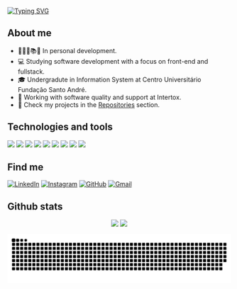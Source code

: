 <!-- <img width=100% src="https://user-images.githubusercontent.com/125428490/230164350-a03900f3-8ac3-4e09-9268-c069ad9b72c5.png"/> -->

[![Typing SVG](https://readme-typing-svg.herokuapp.com/?color=2c2f76&size=35&center=true&vCenter=true&width=1000&lines=Hey...+My+name+is+Gabriel+Bolonhez!;I'm+Brazilian;Be+Welcome!+:%29)](https://git.io/typing-svg)

## About me
- 🧑‍💻💪📚🧠 In personal development.
- 💻 Studying software development with a focus on front-end and fullstack.
- 🎓 Undergradute in Information System at Centro Universitário Fundação Santo André. 
- 💼 Working with software quality and support at Intertox.
- 🚀 Check my projects in the <a href="https://github.com/Gabolonhez?tab=repositories">Repositories</a> section.
  
  
## Technologies and tools

<div align="left">

<img src= "https://img.shields.io/badge/HTML5-E34F26?style=for-the-badge&logo=html5&logoColor=white">
<img src= "https://img.shields.io/badge/CSS3-1572B6?style=for-the-badge&logo=css3&logoColor=white">
<img src= "https://img.shields.io/badge/JavaScript-F7DF1E?style=for-the-badge&logo=javascript&logoColor=black">
<img src="https://img.shields.io/badge/React-61DAFB?style=for-the-badge&logo=react&logoColor=white">
<img src="https://img.shields.io/badge/TypeScript-3178C6?style=for-the-badge&logo=typescript&logoColor=white">
<img src="https://img.shields.io/badge/SQL-4E4E4E?style=for-the-badge&logoColor=white">
<img src= "https://img.shields.io/badge/GIT-E44C30?style=for-the-badge&logo=git&logoColor=white">
<img src= "https://img.shields.io/badge/Vscode-007ACC?style=for-the-badge&logo=visual-studio-code&logoColor=white">
<img src= "https://img.shields.io/badge/Azure-blue?style=for-the-badge&logo=microsoft%20azure&logoColor=blue&labelColor=FFFFFF&link=https%3A%2F%2Fimages.app.goo.gl%2FK7PN1jYJd57x4q7A8">


</div>

  
## Find me 

<div align="left">
  
<a href="https://www.linkedin.com/in/gabolonhez/" target="_blank"><img src="https://img.shields.io/badge/-LinkedIn-%230077B5?style=for-the-badge&logo=linkedin&logoColor=white" alt="LinkedIn"></a>
<a href="https://www.instagram.com/gabolonhez/" target="_blank"><img src="https://img.shields.io/badge/-Instagram-%23E4405F?style=for-the-badge&logo=instagram&logoColor=black" alt="Instagram"></a>
<a href="https://github.com/Gabolonhez" target="_blank"><img src="https://img.shields.io/badge/GitHub-100000?style=for-the-badge&logo=github&logoColor=white" alt="GitHub"></a>
<a href="mailto:gbbolonhez@gmail.com" target="_blank"><img src="https://img.shields.io/badge/Gmail-333333?style=for-the-badge&logo=gmail&logoColor=black" alt="Gmail"></a>
<!-- 
<a href="https://discord.com/channels/@gabrieltr1/" target="_blank"><img src="https://img.shields.io/badge/Discord-7289DA?style=for-the-badge&logo=discord&logoColor=black" alt="Discord"></a>
<a href="https://seulink.com" target="_blank"><img src="https://placehold.it/150x50?text=Seulink" alt="Seulink"></a> 
-->

</div>

## Github stats

<div align="center">

 <!-- <img src= "https://github-readme-stats-git-masterrstaa-rickstaa.vercel.app/api/top-langs/?username=gabolonhez&layout=compact&bg_color=000&border_color=30A3DC&title_color=E94D5F&text_color=FFF"> -->
  <img src= "https://github-readme-stats.vercel.app/api?username=gabolonhez&theme=transparent&bg_color=000&border_color=30A3DC&show_icons=true&icon_color=30A3DC&title_color=E94D5F&text_color=FFF&hide_title=true&hide=stars">
  <img src= "https://streak-stats.demolab.com/?user=gabolonhez&theme=bear&background=000&border=30A3DC&dates=FFF)](https://git.io/streak-stats">

 </div>
 
 <div align="center">
   
 ![Snake animation](https://github.com/albrechetti/albrechetti/blob/output/github-contribution-grid-snake.svg)
 
  </div>
